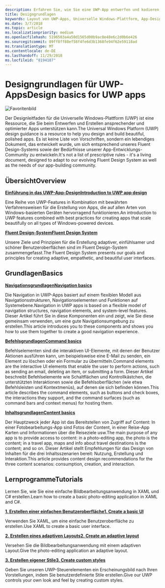 ```yaml
---
description: Erfahren Sie, wie Sie eine UWP-App entwerfen und kodieren, die eine einfache Navigation besitzt und auf vielen Geräten und Bildschirmen verschiedener Größen großartig aussieht.
title: Designgrundlagen
keywords: Layout von UWP-Apps, Universelle Windows-Plattform, App-Design, Schnittstelle
ms.date: 3/7/2018
ms.topic: article
ms.localizationpriority: medium
ms.openlocfilehash: 5196503a4a50d1565d00b9ac0e48e6c2d0b6e426
ms.sourcegitcommit: 89ff8ff88ef58f4fe6d3b1368fe94f62e59118ad
ms.translationtype: MT
ms.contentlocale: de-DE
ms.lasthandoff: 11/29/2018
ms.locfileid: "8194187"
---
```

# <a name="design-basics-for-uwp-apps"></a><span data-ttu-id="600bd-104">Designgrundlagen für UWP-Apps</span><span class="sxs-lookup"><span data-stu-id="600bd-104">Design basics for UWP apps</span></span>

![Favoritenbild](images/header-design-basics.svg)

<span data-ttu-id="600bd-106">Der Designleitfaden für die Universelle Windows-Plattform (UWP) ist eine Ressource, die Sie beim Entwerfen und Erstellen ansprechender und optimierter Apps unterstützen kann.</span><span class="sxs-lookup"><span data-stu-id="600bd-106">The Universal Windows Platform (UWP) design guidance is a resource to help you design and build beautiful, polished apps.</span></span> <span data-ttu-id="600bd-107">Es ist keine Liste von Vorschriften, sondern ein lebendiges Dokument, das entwickelt wurde, um sich entsprechend unseres Fluent Design-Systems sowie der Bedürfnisse unserer App-Entwicklungs-Community zu entwickeln.</span><span class="sxs-lookup"><span data-stu-id="600bd-107">It's not a list of prescriptive rules - it's a living document, designed to adapt to our evolving Fluent Design System as well as the needs of our app-building community.</span></span> 

## <a name="overview"></a><span data-ttu-id="600bd-108">Übersicht</span><span class="sxs-lookup"><span data-stu-id="600bd-108">Overview</span></span>

[**<span data-ttu-id="600bd-109">Einführung in das UWP-App-Design</span><span class="sxs-lookup"><span data-stu-id="600bd-109">Introduction to UWP app design</span></span>**](design-and-ui-intro.md)

<span data-ttu-id="600bd-110">Eine Reihe von UWP-Features in Kombination mit bewährten Verfahrensweisen für die Erstellung von Apps, die auf allen Arten von Windows-basierten Geräten hervorragend funktionieren.</span><span class="sxs-lookup"><span data-stu-id="600bd-110">An introduction to UWP features combined with best practices for creating apps that scale beautifully on all types of Windows-powered devices.</span></span>

[**<span data-ttu-id="600bd-111">Fluent Design-System</span><span class="sxs-lookup"><span data-stu-id="600bd-111">Fluent Design System</span></span>**](../fluent-design-system/index.md)

<span data-ttu-id="600bd-112">Unsere Ziele und Prinzipien für die Erstellung adaptiver, einfühlsamer und schöner Benutzeroberflächen sind im Fluent Design-System zusammengefasst.</span><span class="sxs-lookup"><span data-stu-id="600bd-112">The Fluent Design System presents our goals and principles for creating adaptive, empathetic, and beautiful user interfaces.</span></span>

## <a name="basics"></a><span data-ttu-id="600bd-113">Grundlagen</span><span class="sxs-lookup"><span data-stu-id="600bd-113">Basics</span></span>

[**<span data-ttu-id="600bd-114">Navigationsgrundlagen</span><span class="sxs-lookup"><span data-stu-id="600bd-114">Navigation basics</span></span>**](navigation-basics.md)

<span data-ttu-id="600bd-115">Die Navigation in UWP-Apps basiert auf einem flexiblen Modell aus Navigationsstrukturen, Navigationselementen und Funktionen auf Systemebene.</span><span class="sxs-lookup"><span data-stu-id="600bd-115">Navigation in UWP apps is based on a flexible model of navigation structures, navigation elements, and system-level features.</span></span> <span data-ttu-id="600bd-116">Dieser Artikel führt Sie in diese Komponenten ein und zeigt, wie Sie diese gemeinsam verwenden, um eine gute Navigationsumgebung zu erstellen.</span><span class="sxs-lookup"><span data-stu-id="600bd-116">This article introduces you to these components and shows you how to use them together to create a good navigation experience.</span></span>

[**<span data-ttu-id="600bd-117">Befehlsgrundlagen</span><span class="sxs-lookup"><span data-stu-id="600bd-117">Command basics</span></span>**](commanding-basics.md)

<span data-ttu-id="600bd-118">Befehlselementen sind die interaktiven UI-Elemente, mit denen der Benutzer Aktionen ausführen kann, um beispielsweise eine E-Mail zu senden, ein Element zu löschen oder ein Formular zu übermitteln.</span><span class="sxs-lookup"><span data-stu-id="600bd-118">Command elements are the interactive UI elements that enable the user to perform actions, such as sending an email, deleting an item, or submitting a form.</span></span> <span data-ttu-id="600bd-119">Dieser Artikel beschreibt Befehlselemente wie Schaltflächen und Kontrollkästchen, die unterstützten Interaktionen sowie die Befehlsoberflächen (wie etwa Befehlsleisten und Kontextmenüs), auf denen sie sich befinden können.</span><span class="sxs-lookup"><span data-stu-id="600bd-119">This article describes the command elements, such as buttons and check boxes, the interactions they support, and the command surfaces (such as command bars and context menus) for hosting them.</span></span>

[**<span data-ttu-id="600bd-120">Inhaltsgrundlagen</span><span class="sxs-lookup"><span data-stu-id="600bd-120">Content basics</span></span>**](content-basics.md)

<span data-ttu-id="600bd-121">Der Hauptzweck jeder App ist das Bereitstellen von Zugriff auf Content: In einer Fotobearbeitungs-App sind Fotos der Content, in einer Reise-App Karten und Informationen über die Reiseziele usw.</span><span class="sxs-lookup"><span data-stu-id="600bd-121">The main purpose of any app is to provide access to content: in a photo-editing app, the photo is the content; in a travel app, maps and info about travel destinations is the content; and so on.</span></span> <span data-ttu-id="600bd-122">Dieser Artikel stellt Empfehlungen für das Design von Inhalten für die drei Inhaltsszenarien bereit: Nutzung, Erstellung und Interaktion.</span><span class="sxs-lookup"><span data-stu-id="600bd-122">This article provides content design recommendations for the three content scenarios: consumption, creation, and interaction.</span></span>

## <a name="tutorials"></a><span data-ttu-id="600bd-123">Lernprogramme</span><span class="sxs-lookup"><span data-stu-id="600bd-123">Tutorials</span></span>

<span data-ttu-id="600bd-124">Lernen Sie, wie Sie eine einfache Bildbearbeitungsanwendung in XAML und C# erstellen.</span><span class="sxs-lookup"><span data-stu-id="600bd-124">Learn how to create a basic photo-editing application in XAML and C#.</span></span>
<!-- <img src="images/landing-page/photolab-50.png" style="{height: 339px}" alt=" " /> -->

[**<span data-ttu-id="600bd-125">1. Erstellen einer einfachen Benutzeroberfläche</span><span class="sxs-lookup"><span data-stu-id="600bd-125">1. Create a basic UI</span></span>**](xaml-basics-ui.md)

<span data-ttu-id="600bd-126">Verwenden Sie XAML, um eine einfache Benutzeroberfläche zu erstellen.</span><span class="sxs-lookup"><span data-stu-id="600bd-126">Use XAML to create a basic user interface.</span></span>

[**<span data-ttu-id="600bd-127">2. Erstellen eines adaptiven Layouts</span><span class="sxs-lookup"><span data-stu-id="600bd-127">2. Create an adaptive layout</span></span>**](xaml-basics-adaptive-layout.md)

<span data-ttu-id="600bd-128">Versehen Sie die Bildbearbeitungsanwendung mit einem adaptiven Layout.</span><span class="sxs-lookup"><span data-stu-id="600bd-128">Give the photo-editing application an adaptive layout.</span></span>

[**<span data-ttu-id="600bd-129">3. Erstellen eigener Stile</span><span class="sxs-lookup"><span data-stu-id="600bd-129">3. Create custom styles</span></span>**](xaml-basics-style.md)

<span data-ttu-id="600bd-130">Geben Sie unseren UWP-Steuerelementen ein Erscheinungsbild nach Ihren Vorstellungen, indem Sie benutzerdefinierte Stile erstellen.</span><span class="sxs-lookup"><span data-stu-id="600bd-130">Give our UWP controls your own look and feel by creating custom styles.</span></span>